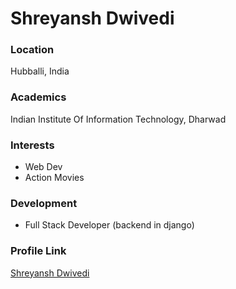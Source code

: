 # Shreyansh Dwivedi

### Location

Hubballi, India

### Academics

Indian Institute Of Information Technology, Dharwad

### Interests

- Web Dev
- Action Movies

### Development

- Full Stack Developer (backend in django)


### Profile Link

[Shreyansh Dwivedi](https://github.com/shravankumarinchur)
